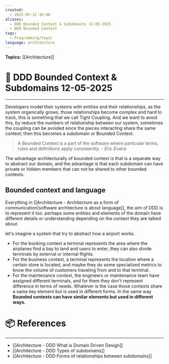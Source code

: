 ```yaml
---
created:
  - 2025-05-12 16:46
aliases:
  - DDD Bounded Context & Subdomains 12-05-2025
  - DDD Bounded Context
tags:
  - Programming/topic
language: architecture
---
```


**Topics:** [[Architecture]]

# 📃 DDD Bounded Context & Subdomains 12-05-2025

---
Developers model their systems with entities and their relationships, as the system organically grows, those relationships become complex and hard to track, this is something that we call Tight Coupling. And we want to avoid this, by reduce the numbers of relationship between our system, sometimes the coupling can be avoided since the pieces interacting share the same context; then this becomes a subdomain or Bounded Context.

> A Bounded Context is a part of the software where particular terms, rules and definitions apply consistently.
> *- Eric Evans*

The advantage architecturally of bounded context is that is a separate way to abstract our domain, and the advantage is that each subdomain can have private or hidden members that can not be shared to other bounded contexts.

## Bounded context and language
Everything in [[Architecture - Architecture as a form of communication|software architecture is about language]], the aim of DDD is to represent it too. perhaps some entities and elements of the domain have different details or understanding depending on the context they are talked about.

let's imagine a system that try to abstract how a airport works. 
- For the booking context a terminal represents the area where the airplanes find a bay to land and users to enter, they can also divide terminals by external or internal flights.
- For the business context, a terminal represents the location where a certain store is located, and maybe they do some specialized metrics to know the volume of customers traveling from and to that terminal.
- For the maintenance context, the engineers or maintenance team have assigned different terminals, and for them they don't represent difference in terms of needs.
Whatever is the case those contexts share a same key element but is used in different forms. In the same way **Bounded contexts can have similar elements but used in different ways.**

# 📦 References

---
- [[Architecture - DDD What is Domain Driven Design]]
- [[Architecture - DDD Types of subdomains]]
- [[Architecture - DDD Forms of relationships between subdomains]]